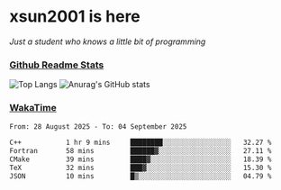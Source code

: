 # xsun2001 is here

*Just a student who knows a little bit of programming*

### [Github Readme Stats](https://github.com/anuraghazra/github-readme-stats)

![Top Langs](https://github-readme-stats.vercel.app/api/top-langs/?username=xsun2001&layout=compact&theme=radical) ![Anurag's GitHub stats](https://github-readme-stats.vercel.app/api?username=xsun2001&show_icons=true&theme=radical)

### [WakaTime](https://wakatime.com)

<!--START_SECTION:waka-->

```txt
From: 28 August 2025 - To: 04 September 2025

C++           1 hr 9 mins     ████████░░░░░░░░░░░░░░░░░   32.27 %
Fortran       58 mins         ██████▓░░░░░░░░░░░░░░░░░░   27.11 %
CMake         39 mins         ████▓░░░░░░░░░░░░░░░░░░░░   18.39 %
TeX           32 mins         ███▓░░░░░░░░░░░░░░░░░░░░░   15.30 %
JSON          10 mins         █▒░░░░░░░░░░░░░░░░░░░░░░░   04.79 %
```

<!--END_SECTION:waka-->
